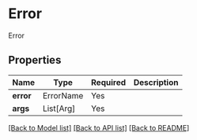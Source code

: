 # Error

Error

## Properties
| Name | Type | Required | Description |
| ------------ | ------------- | ------------- | ------------- |
**error** | ErrorName | Yes |  |
**args** | List[Arg] | Yes |  |


[[Back to Model list]](../../../README.md#models-v2-link) [[Back to API list]](../../../README.md#documentation-for-api-endpoints) [[Back to README]](../../../README.md)
